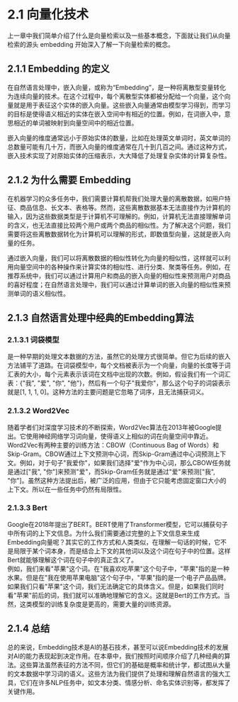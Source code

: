 # 2.1 向量化技术

上一章中我们简单介绍了什么是向量检索以及一些基本概念，下面就让我们从向量检索的源头 embedding 开始深入了解一下向量检索的概念。

## 2.1.1 Embedding 的定义

在自然语言处理中，嵌入向量，或称为“Embedding”，是一种将离散型变量转化为连续向量的技术。在这个过程中，每个离散型实体都被分配给一个向量，这个向量就是用于表征这个实体的嵌入向量。这些嵌入向量通常由模型学习得到，而学习的目标是使得语义相近的实体在嵌入空间中有相近的位置。例如，在词嵌入中，意思相近的单词被映射到向量空间中的相近位置。

嵌入向量的维度通常远小于原始实体的数量，比如在处理英文单词时，英文单词的总数量可能有几十万，而嵌入向量的维度通常在几十到几百之间。通过这种方式，嵌入技术实现了对原始实体的压缩表示，大大降低了处理复杂实体的计算复杂性。

## 2.1.2 为什么需要 Embedding

在机器学习的众多任务中，我们需要计算机帮我们处理大量的离散数据，如用户特征、商品信息、长文本、表格等。然而，这些离散数据基本无法直接作为计算机的输入，因为这些数据类型是于计算机不可理解的。例如，计算机无法直接理解单词的含义，也无法直接比较两个用户或两个商品的相似性。为了解决这个问题，我们需要将这些离散数据转化为计算机可以理解的形式，即数值型向量，这就是嵌入向量的任务。

通过嵌入向量，我们可以将离散数据的相似性转化为向量的相似性，这样就可以利用向量空间中的各种操作来计算实体的相似性、进行分类、聚类等任务。例如，在推荐系统中，我们可以通过计算用户和商品的嵌入向量的相似性来预测用户对商品的喜好程度；在自然语言处理中，我们可以通过计算单词的嵌入向量的相似性来预测单词的语义相似性。

## 2.1.3 自然语言处理中经典的Embedding算法

### 2.1.3.1 词袋模型

是一种早期的处理文本数据的方法，虽然它的处理方式很简单。但它为后续的嵌入方法铺平了道路。在词袋模型中，每个文档被表示为一个向量，向量的长度等于词汇表的大小，每个元素表示该词在文档中出现的次数。例如，假设我们有一个词汇表：{"我", "爱", "你", "他"}，然后有一个句子"我爱你"，那么这个句子的词袋表示就是[1, 1, 1, 0]。这种方法的主要问题是它忽略了词序，且无法捕获词义。

### 2.1.3.2 Word2Vec

随着学者们对深度学习技术的不断探索，Word2Vec算法在2013年被Google提出。它使用神经网络学习词向量，使得语义上相似的词在向量空间中靠近。Word2Vec有两种主要的训练方法：CBOW（Continuous Bag of Words）和Skip-Gram。CBOW通过上下文预测中心词，而Skip-Gram通过中心词预测上下文。例如，对于句子"我爱你"，如果我们选择"爱"作为中心词，那么CBOW任务就是通过["我",  "你"]来预测"爱"，而Skip-Gram任务就是通过"爱"来预测["我", "你"]。虽然这种方法提出后，被广泛的应用，但由于它只能考虑固定窗口大小的上下文。所以在一些任务中仍然有局限性。

### 2.1.3.3 Bert

Google在2018年提出了BERT。BERT使用了Transformer模型，它可以捕获句子中所有词的上下文信息。为什么我们需要通过完整的上下文信息来生成Embedding向量呢？其实它的工作方式和人类类似，在理解一句话的时候，它不是局限于某个词本身，而是结合上下文的其他词以及这个词在句子中的位置。这样Bert就能够理解这个词在句子中的真正含义了。  
例如，我们来看"苹果"这个词。在"我喜欢吃苹果"这个句子中，"苹果"指的是一种水果。但是在"我在使用苹果电脑"这个句子中，"苹果"指的是一个电子产品品牌。  
如果我们只看"苹果"这个词，我们无法确定它的具体含义。但是，如果我们同时看"苹果"前后的词，我们就可以准确地理解它的含义。这就是Bert的工作方式。当然，这类模型的训练复杂度是更高的，需要大量的训练资源。

## 2.1.4 总结

总的来说，Embedding技术是AI的基石技术，甚至可以说Embedding技术的发展对AI的能力表现起到决定作用。在本章中，我们按照时间顺序介绍了几种经典的算法。这些算法虽然表征的方法不同，但它们的基础是概率和统计学，都试图从大量的文本数据中学习词的语义。这些方法为我们提供了处理和理解自然语言的强大工具，它们在许多NLP任务中，如文本分类、情感分析、命名实体识别等，都发挥了关键作用。
